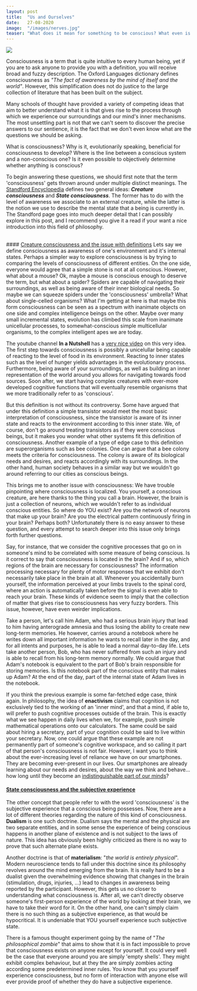 ```yaml
---
layout: post
title:  "Us and Ourselves"
date:   27-08-2020
image:  "/images/nerves.jpg"
teaser: "What does it mean for something to be conscious? What even is consciousness? How does our brain give rise to it?"
---
```

<img src="{{ site.baseurl }}/images/nerves.jpg" class="fit image">

Consciousness is a term that is quite intuitive to every human being, yet if you are to ask anyone to provide you with a 
definition, you will receive broad and fuzzy description. The Oxford Languages dictionary defines consciousness as _"The 
fact of awareness by the mind of itself and the world"_. However, this simplification does not do justice to the large 
collection of literature that has been built on the subject.

Many schools of thought have provided a variety of competing ideas that aim to better understand what it is that gives 
rise to the process through which we experience our surroundings and our mind's inner mechanisms. The most unsettling 
part is not that we can't seem to discover the precise answers to our sentience, it is the fact that we don't even know 
what are the questions we should be asking.

What is consciousness? Why is it, evolutionarily speaking, beneficial for consciousness to develop? Where is the line 
between a conscious system and a non-conscious one? Is it even possible to objectively determine whether anything is 
conscious?

To begin answering these questions, we should first note that the term 'consciousness' gets thrown around under multiple 
distinct meanings. The <a href="https://plato.stanford.edu/entries/consciousness/#ConCon" target="_blank">Standford Encyclopedia</a> 
defines two general ideas: **_Creature consciousness_** and **_State consciousness_**. The former has to do with the 
level of awareness we associate to an external creature, while the latter is the notion we use to describe the mental 
state that a being is currently in.  The Standford page goes into much deeper detail that I can possibly explore in this 
post, and I recommend you give it a read if your want a nice introduction into this field of philosophy.

<br>
#### <u>Creature consciousness and the issue with definitions</u>
Lets say we define consciousness as awareness of one's environment and it's internal states. Perhaps a simpler way to 
explore consciousness is by trying to comparing the levels of consciousness of different entities. On the one side, 
everyone would agree that a simple stone is not at all conscious. However, what about a mouse? Ok, maybe a mouse is 
conscious enough to deserve the term, but what about a spider? Spiders are capable of navigating their surroundings, as 
well as being aware of their inner biological needs. So maybe we can squeeze spiders under the 'consciousness' umbrella? 
What about single-celled organisms? What I'm getting at here is that maybe this form consciousness can be seen as a 
spectrum with inanimate objects on one side and complex intelligence beings on the other. Maybe over many small 
incremental states, evolution has climbed this scale from inanimate unicellular processes, to somewhat-conscious simple 
multicellular organisms, to the complex intelligent apes we are today.

The youtube channel **In a Nutshell** has a <a href="https://youtu.be/H6u0VBqNBQ8" target="_blank">very nice video</a> on this very 
idea. The first step towards consciousness is possibly a unicelullar being capable of reacting to the level of food in 
its environment. Reacting to inner states such as the level of hunger yields advantages in the evolutionary process. 
Furthermore, being aware of your surroundings, as well as building an inner representation of the world around you 
allows for navigating towards food sources. Soon after, we start having complex creatures with ever-more developed 
cognitive functions that will eventually resemble organisms that we more traditionally refer to as 'conscious'.

But this definition is not without its controversy. Some have argued that under this definition a simple transistor would 
meet the most basic interpretation of consciousness, since the transistor is aware of its inner state and reacts to the 
environment according to this inner state. We, of course, don't go around treating transistors as if they were conscious 
beings, but it makes you wonder what other systems fit this definition of consciousness. Another example of a type of 
edge case to this definition are superorganisms such as bee colonies. One can argue that a bee colony meets the criteria 
for consciousness. The colony is aware of its biological needs and desires, and reacts accordingly with its surroundings.
In the other hand, human society behaves in a similar way but we wouldn't go around referring to our cities as conscious 
beings.

This brings me to another issue with consciousness: We have trouble pinpointing where consciousness is localized. You 
yourself, a conscious creature, are here thanks to the thing you call a brain. However, the brain is just a collection 
of neurons, which we wouldn't refer to as individual conscious entities. So where do YOU exist? Are you the network of 
neurons that make up your brain? Are you the electrical pattern continuously firing in your brain? Perhaps both? 
Unfortunately there is no easy answer to these question, and every attempt to search deeper into this issue only brings 
forth further questions.

Say, for instance, that we consider the cognitive processes that go on in someone's mind to be correlated with some 
measure of being conscious. Is it correct to say that consciousness is located in the brain? And if so, which regions of 
the brain are necessary for consciousness? The information processing necessary for plenty of motor responses that we 
exhibit don't necessarily take place in the brain at all. Whenever you accidentally burn yourself, the information 
perceived at your limbs travels to the spinal cord, where an action is automatically taken before the signal is even 
able to reach your brain. These kinds of evidence seem to imply that the collection of matter that gives rise to 
consciousness has very fuzzy borders. This issue, however, have even weirder implications.

Take a person, let's call him Adam, who had a serious brain injury that lead to him having anterograde amnesia and thus 
losing the ability to create new long-term memories. He however, carries around a notebook where he writes down all important 
information he wants to recall later in the day, and for all intents and purposes, he is able to lead a normal day-to-day 
life. Lets take another person, Bob, who has never suffered from such an injury and is able to recall from his long-term 
memory normally. We could argue that Adam's notebook is equivalent to the part of Bob's brain responsible for storing 
memories. Is this notebook part of the conscious entity that makes up Adam? At the end of the day, part 
of the internal state of Adam lives in the notebook. 

If you think the previous example is some far-fetched edge case, think again. In philosophy, the idea of **enactivism** 
claims that cognition is not exclusively tied to the working of an 'inner mind', and that a mind, if able to, will 
prefer to push cognitive processes outside of the brain. This is exactly what we see happen in daily lives when we, 
for example, push simple mathematical operations onto our calculators. The same could be said about hiring a secretary, 
part of your cognition could be said to live within your secretary. Now, one could argue that these example are 
not permanently part of someone's cognitive workspace, and so calling it part of that person's consciousness is not fair.
However, I want you to think about the ever-increasing level of reliance we have on our smartphones. They are becoming 
ever-present in our lives. Our smartphones are already learning about our needs and desires, about the way we think and 
behave... how long until they become an <a href="https://www.youtube.com/watch?v=lA77zsJ31nA" target="_blank">
indistinguishable part of our minds</a>? 
 

#### <u>State consciousness and the subjective experience</u>

The other concept that people refer to with the word 'consciousness' is the subjective experience that a conscious being 
possesses. Now, there are a lot of different theories regarding the nature of this kind of consciousness. **Dualism** is 
one such doctrine. Dualism says the mental and the physical are two separate entities, and in some sense the experience 
of being conscious happens in another plane of existence and is not subject to the laws of nature. This idea has 
obviously been highly criticized as there is no way to prove that such alternate plane exists. 

Another doctrine is that of **materialism**: "*the world is entirely physical*". Modern neuroscience tends to fall under 
this doctrine since its philosophy revolves around the mind emerging from the brain. It is really hard to be a 
dualist given the overwhelming evidence showing that changes in the brain (stimulation, drugs, injuries, ...) lead to 
changes in awareness being reported by the participant. However, this gets us no closer to understanding what 
consciousness is. After all, we can't directly observe someone's first-person experience of the world by looking at their 
brain, we have to take their word for it. On the other hand, one can't simply claim there is no such thing as a 
subjective experience, as that would be hypocritical. It is undeniable that YOU yourself experience such subjective state.

There is a famous thought experiment going by the name of "*The philosophical zombie*" that aims to show that it is 
in fact impossible to prove that consciousness exists on anyone except for yourself. It could very well be the case that 
everyone around you are simply 'empty shells'. They might exhibit complex behaviour, but at they the are simply zombies 
acting according some predetermined inner rules. You know that you yourself experience consciousness, but no form of 
interaction with anyone else will ever provide proof of whether they do have a subjective experience.


